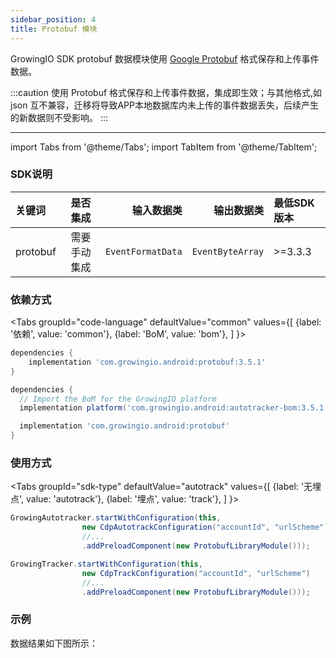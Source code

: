 ```yaml
---
sidebar_position: 4
title: Protobuf 模块
---
```


GrowingIO SDK protobuf 数据模块使用 [Google Protobuf](https://developers.google.cn/protocol-buffers) 格式保存和上传事件数据。

:::caution
使用 Protobuf 格式保存和上传事件数据，集成即生效；与其他格式,如json 互不兼容，迁移将导致APP本地数据库内未上传的事件数据丢失，后续产生的新数据则不受影响。
:::

--------
import Tabs from '@theme/Tabs';
import TabItem from '@theme/TabItem';

### SDK说明
| 关键词   | 是否集成|  输入数据类 | 输出数据类 | 最低SDK版本 |
| :------- | :------:   | --:|  ---:| :---|
| protobuf  | 需要手动集成 | `EventFormatData` | `EventByteArray` | >=3.3.3 |

### 依赖方式
<Tabs
  groupId="code-language"
  defaultValue="common"
  values={[
    {label: '依赖', value: 'common'},
    {label: 'BoM', value: 'bom'},
  ]
}>

<TabItem value="common">

```groovy
dependencies {
	implementation 'com.growingio.android:protobuf:3.5.1'
}
```
</TabItem>

<TabItem value="bom">

```groovy
dependencies {
  // Import the BoM for the GrowingIO platform
  implementation platform('com.growingio.android:autotracker-bom:3.5.1')

  implementation 'com.growingio.android:protobuf'
}
```

</TabItem>
</Tabs>

### 使用方式

<Tabs groupId="sdk-type"
  defaultValue="autotrack"
  values={[
    {label: '无埋点', value: 'autotrack'},
    {label: '埋点', value: 'track'},
  ]
}>

<TabItem value="autotrack">

```java
GrowingAutotracker.startWithConfiguration(this,
                new CdpAutotrackConfiguration("accountId", "urlScheme")
                //...
                .addPreloadComponent(new ProtobufLibraryModule()));
```

</TabItem>
<TabItem value="track">

```java
GrowingTracker.startWithConfiguration(this,
                new CdpTrackConfiguration("accountId", "urlScheme")
                //...
                .addPreloadComponent(new ProtobufLibraryModule()));
```

</TabItem>
</Tabs>

### 示例
数据结果如下图所示：
<ImageLoader path="version-3.x/img/android/modules/growingio_protobuf_module.jpg" />